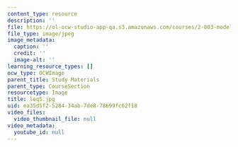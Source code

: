 ```yaml
---
content_type: resource
description: ''
file: https://ol-ocw-studio-app-qa.s3.amazonaws.com/courses/2-003-modeling-dynamics-and-control-i-spring-2005/ea35d5f2528434ab7de878699fc62f18_leq5.jpg
file_type: image/jpeg
image_metadata:
  caption: ''
  credit: ''
  image-alt: ''
learning_resource_types: []
ocw_type: OCWImage
parent_title: Study Materials
parent_type: CourseSection
resourcetype: Image
title: leq5.jpg
uid: ea35d5f2-5284-34ab-7de8-78699fc62f18
video_files:
  video_thumbnail_file: null
video_metadata:
  youtube_id: null
---
```

